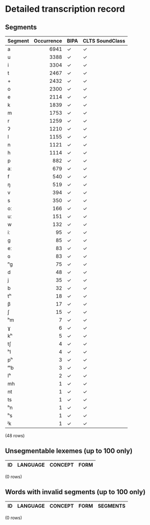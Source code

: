 
# Detailed transcription record

## Segments

| Segment | Occurrence | BIPA | CLTS SoundClass |
|:----------|-------------:|:-------|:------------------|
| a | 6941 | ✓ | ✓ |
| u | 3388 | ✓ | ✓ |
| i | 3304 | ✓ | ✓ |
| t | 2467 | ✓ | ✓ |
| + | 2432 | ✓ | ✓ |
| o | 2300 | ✓ | ✓ |
| e | 2114 | ✓ | ✓ |
| k | 1839 | ✓ | ✓ |
| m | 1753 | ✓ | ✓ |
| r | 1259 | ✓ | ✓ |
| ʔ | 1210 | ✓ | ✓ |
| l | 1155 | ✓ | ✓ |
| n | 1121 | ✓ | ✓ |
| h | 1114 | ✓ | ✓ |
| p | 882 | ✓ | ✓ |
| aː | 679 | ✓ | ✓ |
| f | 540 | ✓ | ✓ |
| ŋ | 519 | ✓ | ✓ |
| v | 394 | ✓ | ✓ |
| s | 350 | ✓ | ✓ |
| oː | 166 | ✓ | ✓ |
| uː | 151 | ✓ | ✓ |
| w | 132 | ✓ | ✓ |
| iː | 95 | ✓ | ✓ |
| g | 85 | ✓ | ✓ |
| eː | 83 | ✓ | ✓ |
| ɢ | 83 | ✓ | ✓ |
| ⁿg | 75 | ✓ | ✓ |
| d | 48 | ✓ | ✓ |
| j | 35 | ✓ | ✓ |
| b | 32 | ✓ | ✓ |
| tʰ | 18 | ✓ | ✓ |
| β | 17 | ✓ | ✓ |
| ʃ | 15 | ✓ | ✓ |
| ʰm | 7 | ✓ | ✓ |
| ɣ | 6 | ✓ | ✓ |
| kʰ | 5 | ✓ | ✓ |
| tʃ | 4 | ✓ | ✓ |
| ʰl | 4 | ✓ | ✓ |
| pʰ | 3 | ✓ | ✓ |
| ᵐb | 3 | ✓ | ✓ |
| lʰ | 2 | ✓ | ✓ |
| mh | 1 | ✓ | ✓ |
| nt | 1 | ✓ | ✓ |
| ts | 1 | ✓ | ✓ |
| ʰn | 1 | ✓ | ✓ |
| ʰs | 1 | ✓ | ✓ |
| ʲk | 1 | ✓ | ✓ |

(48 rows)



## Unsegmentable lexemes (up to 100 only)

| ID | LANGUAGE | CONCEPT | FORM |
|------|------------|-----------|--------|

(0 rows)



## Words with invalid segments (up to 100 only)

| ID | LANGUAGE | CONCEPT | FORM | SEGMENTS |
|------|------------|-----------|--------|------------|

(0 rows)


